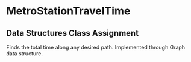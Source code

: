 # MetroStationTravelTime
## Data Structures Class Assignment
 Finds the total time along any desired path. Implemented through Graph data structure.
